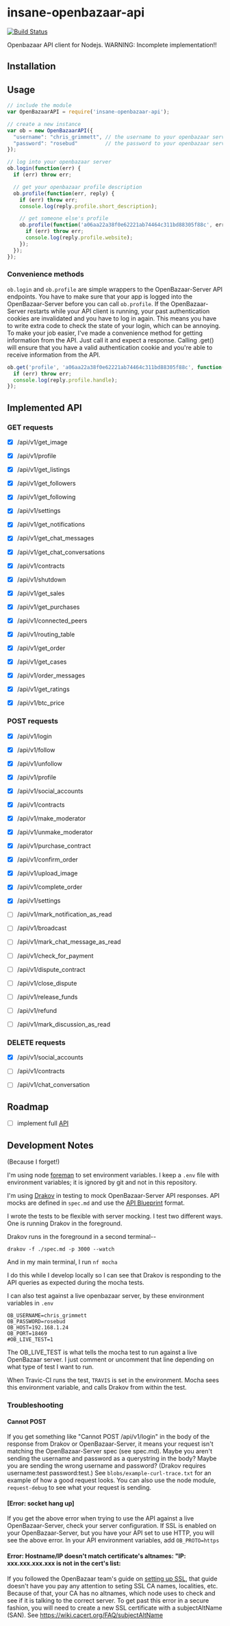 # insane-openbazaar-api

[![Build Status](https://travis-ci.org/insanity54/insane-openbazaar-api.svg?branch=master)](https://travis-ci.org/insanity54/insane-openbazaar-api)

Openbazaar API client for Nodejs. WARNING: Incomplete implementation!!

## Installation



## Usage

```js
// include the module
var OpenBazaarAPI = require('insane-openbazaar-api');

// create a new instance
var ob = new OpenBazaarAPI({
  "username": "chris_grimmett", // the username to your openbazaar server
  "password": "rosebud"         // the password to your openbazaar server
});

// log into your openbazaar server
ob.login(function(err) {
  if (err) throw err;

  // get your openbazaar profile description
  ob.profile(function(err, reply) {
    if (err) throw err;
    console.log(reply.profile.short_description);

    // get someone else's profile
    ob.profile(function('a06aa22a38f0e62221ab74464c311bd88305f88c', err, reply) {
      if (err) throw err;
      console.log(reply.profile.website);
    });
  });
});

```


### Convenience methods

`ob.login` and `ob.profile` are simple wrappers to the OpenBazaar-Server API endpoints. You have to make sure that your app is logged into the OpenBazaar-Server before you can call `ob.profile`. If the OpenBazaar-Server restarts while your API client is running, your past authentication cookies are invalidated and you have to log in again. This means you have to write extra code to check the state of your login, which can be annoying. To make your job easier, I've made a convenience method for getting information from the API. Just call it and expect a response. Calling .get() will ensure that you have a valid authentication cookie and you're able to receive information from the API.

```js
ob.get('profile', 'a06aa22a38f0e62221ab74464c311bd88305f88c', function(err, reply) {
  if (err) throw err;
  console.log(reply.profile.handle);
});
```



## Implemented API

### GET requests

* [x] /api/v1/get_image
* [x] /api/v1/profile
* [x] /api/v1/get_listings
* [x] /api/v1/get_followers
* [x] /api/v1/get_following
* [x] /api/v1/settings
* [x] /api/v1/get_notifications
* [x] /api/v1/get_chat_messages
* [x] /api/v1/get_chat_conversations
* [x] /api/v1/contracts
* [x] /api/v1/shutdown
* [x] /api/v1/get_sales
* [x] /api/v1/get_purchases
* [x] /api/v1/connected_peers
* [x] /api/v1/routing_table
* [x] /api/v1/get_order
* [x] /api/v1/get_cases
* [x] /api/v1/order_messages
* [x] /api/v1/get_ratings
* [x] /api/v1/btc_price


### POST requests

* [x] /api/v1/login
* [x] /api/v1/follow
* [x] /api/v1/unfollow
* [x] /api/v1/profile
* [x] /api/v1/social_accounts
* [x] /api/v1/contracts
* [x] /api/v1/make_moderator
* [x] /api/v1/unmake_moderator
* [x] /api/v1/purchase_contract
* [x] /api/v1/confirm_order
* [x] /api/v1/upload_image
* [x] /api/v1/complete_order
* [x] /api/v1/settings
* [ ] /api/v1/mark_notification_as_read
* [ ] /api/v1/broadcast
* [ ] /api/v1/mark_chat_message_as_read
* [ ] /api/v1/check_for_payment
* [ ] /api/v1/dispute_contract
* [ ] /api/v1/close_dispute
* [ ] /api/v1/release_funds
* [ ] /api/v1/refund
* [ ] /api/v1/mark_discussion_as_read


### DELETE requests

* [x] /api/v1/social_accounts
* [ ] /api/v1/contracts
* [ ] /api/v1/chat_conversation


## Roadmap

* [ ] implement full [API](https://github.com/OpenBazaar/OpenBazaar-Server/blob/master/api/restapi.py)


## Development Notes

(Because I forget!)

I'm using node [foreman](https://www.npm.js/package/foreman) to set environment variables. I keep a `.env` file with environment variables; it is ignored by git and not in this repository.

I'm using [Drakov](https://www.npmjs.com/package/drakov) in testing to mock OpenBazaar-Server API responses. API mocks are defined in `spec.md` and use the [API Blueprint](https://apiblueprint.org/) format.

I wrote the tests to be flexible with server mocking. I test two different ways. One is running Drakov in the foreground.

Drakov runs in the foreground in a second terminal--

    drakov -f ./spec.md -p 3000 --watch

And in my main terminal, I run `nf mocha`

I do this while I develop locally so I can see that Drakov is responding to the API queries as expected during the mocha tests.

I can also test against a live openbazaar server, by these environment variables in `.env`

    OB_USERNAME=chris_grimmett
    OB_PASSWORD=rosebud
    OB_HOST=192.168.1.24
    OB_PORT=18469
    #OB_LIVE_TEST=1

The OB_LIVE_TEST is what tells the mocha test to run against a live OpenBazaar server. I just comment or uncomment that line depending on what type of test I want to run.

When Travic-CI runs the test, `TRAVIS` is set in the environment. Mocha sees this environment variable, and calls Drakov from within the test.


### Troubleshooting

#### Cannot POST

If you get something like "Cannot POST /api/v1/login" in the body of the response from Drakov or OpenBazaar-Server, it means your request isn't matching the OpenBazaar-Server spec (see spec.md). Maybe you aren't sending the username and password as a querystring in the body? Maybe you are sending the wrong username and password? (Drakov requires username:test password:test.) See `blobs/example-curl-trace.txt` for an example of how a good request looks. You can also use the node module, `request-debug` to see what your request is sending.


#### [Error: socket hang up]

If you get the above error when trying to use the API against a live OpenBazaar-Server, check your server configuration. If SSL is enabled on your OpenBazaar-Server, but you have your API set to use HTTP, you will see the above error. In your API environment variables, add `OB_PROTO=https`


#### Error: Hostname/IP doesn't match certificate's altnames: "IP: xxx.xxx.xxx.xxx is not in the cert's list:

If you followed the OpenBazaar team's guide on [setting up SSL](https://slack-files.com/T02FPGBKB-F0XK9ND2Q-fc5e6500a3), that guide doesn't have you pay any attention to seting SSL CA names, localities, etc. Because of that, your CA has no altnames, which node uses to check and see if it is talking to the correct server. To get past this error in a secure fashion, you will need to create a new SSL certificate with a subjectAltName (SAN). See https://wiki.cacert.org/FAQ/subjectAltName
